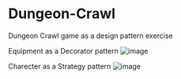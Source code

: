 # Dungeon-Crawl
Dungeon Crawl game as a design pattern exercise

Equipment as a Decorator pattern
![image](https://github.com/user-attachments/assets/3a0e854e-d0a2-455b-aa2d-1491689411c1)

Charecter as a Strategy pattern
![image](https://github.com/user-attachments/assets/ffda42eb-25d7-4571-8de8-db46533728ee)
